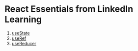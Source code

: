 # React Essentials from LinkedIn Learning

1. [useState](https://m-soro.github.io/ReactUseStateLinkedIN/)
2. [useRef](https://m-soro.github.io/ReactUseRefLinkedIN/)
3. [useReducer](https://m-soro.github.io/ReactUseReducerLinkedIN/)
